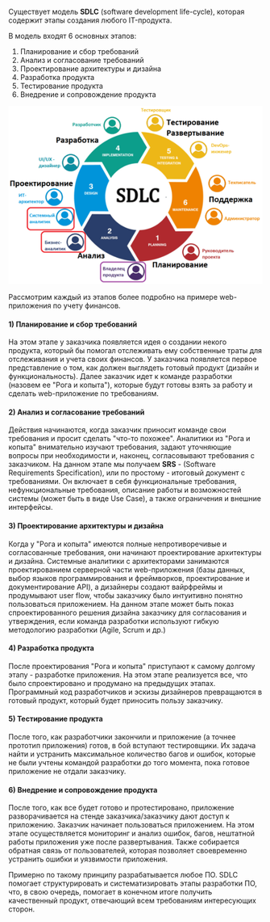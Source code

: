 
Существует модель **SDLC** (software development life-cycle), которая содержит этапы создания любого IT-продукта. 

В модель входят 6 основных этапов:

1) Планирование и сбор требований
2) Анализ и согласование требований
3) Проектирование архитектуры и дизайна
4) Разработка продукта
5) Тестирование продукта
6) Внедрение и сопровождение продукта

![SDLC схема](./Требования/SDLC_image.png)

Рассмотрим каждый из этапов более подробно на примере web-приложения по учету финансов.

#### 1) Планирование и сбор требований

На этом этапе у заказчика появляется идея о создании некого продукта, который бы помогал отслеживать ему собственные траты для отслеживания и учета своих финансов. У заказчика появляется первое представление о том, как должен выглядеть готовый продукт (дизайн и функциональность). Далее заказчик идет к команде разработки (назовем ее "Рога и копыта"), которые будут готовы взять за работу и сделать web-приложение по требованиям. 

#### 2) Анализ и согласование требований

Действия начинаются, когда заказчик приносит команде свои требования и просит сделать "что-то похожее". Аналитики из "Рога и копыта" внимательно изучают требования, задают уточняющие вопросы при необходимости и, наконец, согласовывают требования с заказчиком. На данном этапе мы получаем **SRS** - (Software Requirements Specification), или по простому - итоговый документ с требованиями. Он включает в себя функциональные требования, нефункциональные требования, описание работы и возможностей системы (может быть в виде Use Case), а также ограничения и внешние интерфейсы.

#### 3) Проектирование архитектуры и дизайна

Когда у "Рога и копыта" имеются полные непротиворечивые и согласованные требования, они начинают проектирование архитектуры и дизайна. Системные аналитики с архитекторами занимаются проектированием серверной части web-приложения (базы данных, выбор языков программирования и фреймворков, проектирование и документирование API), а дизайнеры создают вайрфреймы и продумывают user flow, чтобы заказчику было интуитивно понятно пользоваться приложением. На данном этапе может быть показ спроектированного решения дизайна заказчику для согласования и утверждения, если команда разработки используют гибкую методологию разработки (Agile, Scrum и др.)

#### 4) Разработка продукта

После проектирования "Рога и копыта" приступают к самому долгому этапу - разработке приложения. На этом этапе реализуется все, что было спроектировано и продумано на предыдущих этапах. Программный код разработчиков и эскизы дизайнеров превращаются в готовый продукт, который будет приносить пользу заказчику.

#### 5) Тестирование продукта

После того, как разработчики закончили и приложение (а точнее прототип приложения) готов, в бой вступают тестировщики. Их задача найти и устранить максимальное количество багов и ошибок, которые не были учтены командой разработки до того момента, пока готовое приложение не отдали заказчику. 

#### 6) Внедрение и сопровождение продукта

После того, как все будет готово и протестировано, приложение разворачивается на стенде заказчика/заказчику дают доступ к приложению.
Заказчик начинает пользоваться приложением. На этом этапе осуществляется мониторинг и анализ ошибок, багов, нештатной работы приложения уже после развертывания. Также собирается обратная связь от пользователей, которая позволяет своевременно устранить ошибки и уязвимости приложения.

Примерно по такому принципу разрабатывается любое ПО. SDLC помогает структурировать и систематизировать этапы разработки ПО, что, в свою очередь, помогает в конечном итоге получить качественный продукт, отвечающий всем требованиям интересующих сторон.

